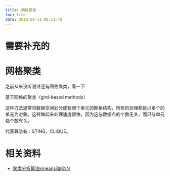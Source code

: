 ```yaml
---
title: 网格聚类
toc: true
date: 2018-06-11 08:14:48
---
```

# 需要补充的




# 网格聚类

之前从来没听说过还有网格聚类，看一下




基于网格的聚类（gird-based methods）

这种方法通常将数据空间划分成有限个单元的网格结构，所有的处理都是以单个的单元为对象。这样做起来处理速度很快，因为这与数据点的个数无关，而只与单元格个数有关。

代表算法有：STING，CLIQUE。











# 相关资料

- [聚类分析算法kmeans和KNN](https://www.jianshu.com/p/105535717e11)
